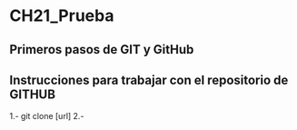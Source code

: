 # CH21_Prueba
Primeros pasos de GIT y GitHub
---
## Instrucciones para trabajar con el repositorio de GITHUB
1.- git clone [url]
2.- 
